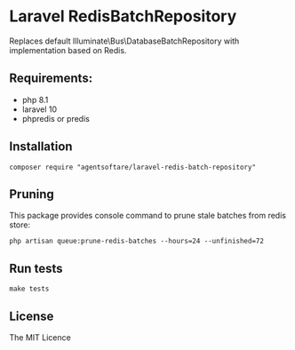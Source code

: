 # Laravel RedisBatchRepository

Replaces default Illuminate\Bus\DatabaseBatchRepository with implementation based on Redis.

## Requirements:

* php 8.1
* laravel 10
* phpredis or predis

## Installation

```
composer require "agentsoftare/laravel-redis-batch-repository"
```

## Pruning

This package provides console command to prune stale batches
from redis store:
```
php artisan queue:prune-redis-batches --hours=24 --unfinished=72
```

## Run tests

```
make tests
```

## License

The MIT Licence
